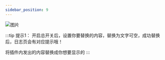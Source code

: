 ```yaml
---
sidebar_position: 9
---
```

![图片](/img/doc/高级功能/高级首页/输出替换.png)

:::tip 提示1：
开启总开关后，设置你要替换的内容，替换为文字可空，成功替换后，日志页会有对应提示哦！

将插件内发出的内容替换成你想要显示的
:::